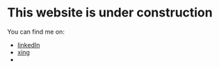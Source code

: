 # This website is under construction

You can find me on:

* [linkedIn](https://www.linkedin.com/in/jelena-đokić-60987336/?originalSubdomain=de)
* [xing](https://www.xing.com/profile/Jelena_Djokic2/cv)
*
